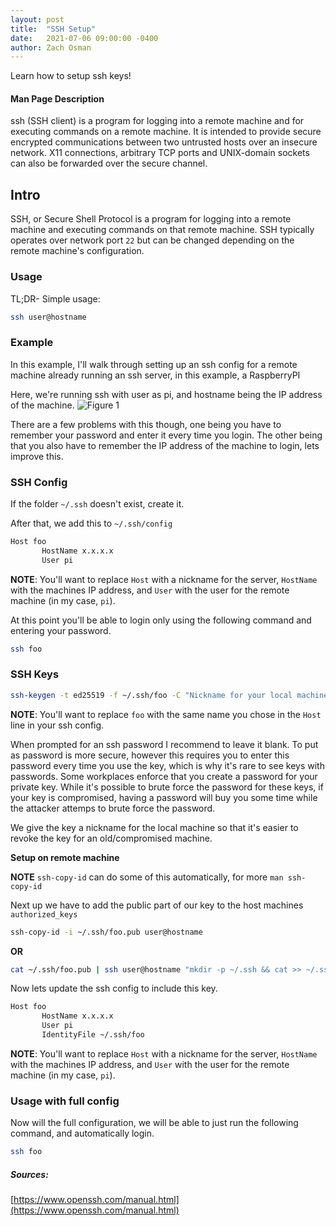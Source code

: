 ```yaml
---
layout: post
title:  "SSH Setup"
date:   2021-07-06 09:00:00 -0400
author: Zach Osman
---
```

Learn how to setup ssh keys!

#### Man Page Description
ssh (SSH client) is a program for logging into a remote machine and for executing commands on a remote machine.  It is intended
to provide secure encrypted communications between two untrusted hosts over an insecure network.  X11 connections, arbitrary TCP
ports and UNIX-domain sockets can also be forwarded over the secure channel.


## Intro
SSH, or Secure Shell Protocol is a program for logging into a remote machine and executing commands on that remote machine. SSH typically operates over network port `22` but can be changed depending on the remote machine's configuration.


### Usage

TL;DR- Simple usage:
```bash
ssh user@hostname
```


### Example
In this example, I'll walk through setting up an ssh config for a remote machine already running an ssh server, in this example, a RaspberryPI 

Here, we're running ssh with user as pi, and hostname being the IP address of the machine.
![Figure 1]({{site.baseurl}}/assets/2021-07-02-ssh/fig1.png)

There are a few problems with this though, one being you have to remember your password and enter it every time you login. The other being that you also have to remember the IP address of the machine to login, lets improve this.


### SSH Config

If the folder `~/.ssh` doesn't exist, create it.

After that, we add this to `~/.ssh/config`



```bash
Host foo 
       HostName x.x.x.x 
       User pi
```

**NOTE**: You'll want to replace `Host` with a nickname for the server, `HostName` with the machines IP address, and `User` with the user for the remote machine (in my case, `pi`).

At this point you'll be able to login only using the following command and entering your password.

```bash
ssh foo
```


### SSH Keys


```bash
ssh-keygen -t ed25519 -f ~/.ssh/foo -C "Nickname for your local machine"
```

**NOTE**: You'll want to replace `foo` with the same name you chose in the `Host` line in your ssh config.

When prompted for an ssh password I recommend to leave it blank. To put as password is more secure, however this requires you to enter this password every time you use the key, which is why it's rare to see keys with passwords. Some workplaces enforce that you create a password for your private key. While it's possible to brute force the password for these keys, if your key is compromised, having a password will buy you some time while the attacker attemps to brute force the password. 

We give the key a nickname for the local machine so that it's easier to revoke the key for an old/compromised machine.




**Setup on remote machine**

**NOTE** `ssh-copy-id` can do some of this automatically, for more `man ssh-copy-id`


Next up we have to add the public part of our key to the host machines `authorized_keys`


```bash
ssh-copy-id -i ~/.ssh/foo.pub user@hostname
```

**OR**

```bash
cat ~/.ssh/foo.pub | ssh user@hostname "mkdir -p ~/.ssh && cat >> ~/.ssh/authorized_keys"
```

Now lets update the ssh config to include this key.

```bash
Host foo
       HostName x.x.x.x
       User pi
       IdentityFile ~/.ssh/foo
```

**NOTE**: You'll want to replace `Host` with a nickname for the server, `HostName` with the machines IP address, and `User` with the user for the remote machine (in my case, `pi`).





### Usage with full config

Now will the full configuration, we will be able to just run the following command, and automatically login.

```bash
ssh foo
```



##### Sources:
[https://www.openssh.com/manual.html](https://www.openssh.com/manual.html)